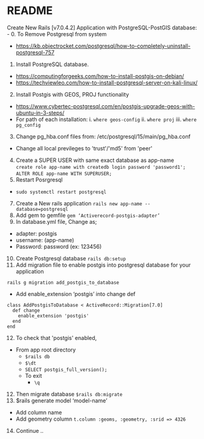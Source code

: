 # README

Create New Rails [v7.0.4.2] Application with PostgreSQL-PostGIS database: -
0.	To Remove Postgresql from system
  - https://kb.objectrocket.com/postgresql/how-to-completely-uninstall-postgresql-757
1.	Install PostgreSQL database.
  - https://computingforgeeks.com/how-to-install-postgis-on-debian/
  - https://techviewleo.com/how-to-install-postgresql-server-on-kali-linux/
2.	Install Postgis with GEOS, PROJ functionality
  - https://www.cybertec-postgresql.com/en/postgis-upgrade-geos-with-ubuntu-in-3-steps/
  - For path of each installation:
    i.	```where geos-config```
    ii.	```where proj```
    iii.	```where pg_config```
3.	Change pg_hba.conf files from: /etc/postgresql/15/main/pg_hba.conf
  - Change all local previleges to 'trust'/'md5' from 'peer'
4.	Create a SUPER USER with same exact database as app-name \
  ```create role app-name with createdb login password 'password1';``` \
  ```ALTER ROLE app-name WITH SUPERUSER;```
6.	Restart Posrgresql
  - ```sudo systemctl restart postgresql```
7.	Create a New rails application
  ```rails new app-name --database=postgresql```
8.	Add gem to gemfile
  ```gem ‘Activerecord-postgis-adapter’```
9.	In database.yml file, Change as;
  - adapter: postgis
  - username: (app-name)
  - Password: password (ex: 123456)
10.	Create Postgresql database
  ```rails db:setup```
11.	Add migration file to enable postgis into postgresql database for your application

  ```rails g migration add_postgis_to_database```
  - Add enable_extension ‘postgis’ into change def
  ```
  class AddPostgisToDatabase < ActiveRecord::Migration[7.0]
    def change
      enable_extension 'postgis'
    end
  end
  ```
12. To check that 'postgis' enabled,
  - From app root directory
    - ```$rails db```
    - ```$\dt```
    - ```SELECT postgis_full_version();```
    - To exit
      - ```\q```
12.	Then migrate database
  ```$rails db:migrate```
13.	$rails generate model ‘model-name’
  - Add column name
  - Add geometry column
    ```t.column :geoms, :geometry, :srid => 4326```
14.	Continue ..

